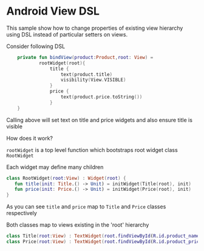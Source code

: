 Android View DSL
====

This sample show how to change properties of existing view hierarchy using DSL instead of
particular setters on views.

Consider following DSL

```kotlin
    private fun bindView(product:Product,root: View) = 
            rootWidget(root){
                title {
                    text(product.title)
                    visibility(View.VISIBLE)
                }
                price {
                    text(product.price.toString())
                }
    }            
```

Calling above will set text on title and price widgets and also ensure title is visible

How does it work?

`rootWidget` is a top level function which bootstraps root widget class `RootWidget`

Each widget may define many children 

```kotlin
class RootWidget(root:View) : Widget(root) {
   fun title(init: Title.() -> Unit) = initWidget(Title(root), init)
   fun price(init: Price.() -> Unit) = initWidget(Price(root), init)
}
```

As you can see `title` and `price` map to `Title` and `Price` classes respectively

Both classes map to views existing in the 'root' hierarchy

```kotlin
class Title(root:View) : TextWidget(root.findViewById(R.id.product_name))
class Price(root:View) : TextWidget(root.findViewById(R.id.product_price))
```





